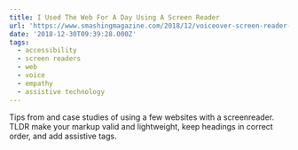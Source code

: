 ```yaml
---
title: I Used The Web For A Day Using A Screen Reader
url: 'https://www.smashingmagazine.com/2018/12/voiceover-screen-reader-web-apps/'
date: '2018-12-30T09:39:28.000Z'
tags:
  - accessibility
  - screen readers
  - web
  - voice
  - empathy
  - assistive technology
---
```

Tips from and case studies of using a few websites with a screenreader. TLDR make your markup valid and lightweight, keep headings in correct order, and add assistive tags.
